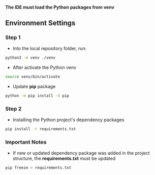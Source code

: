 #### The IDE must load the Python packages from **venv**

## Environment Settings
### Step 1

- Into the local repository folder, run:

```bash
python3 -m venv ./venv
```

- After activate the Python venv

```bash
source venv/bin/activate
```

- Update **pip** package

```bash
python -m pip install -U pip
```

### Step 2

- Installing the Python project's dependency packages

```bash
pip install -r requirements.txt
```

### Important Notes
- If new or updated dependency package was added in the project structure, the **requirements.txt** must be updated

```bash
pip freeze > requirements.txt
```
